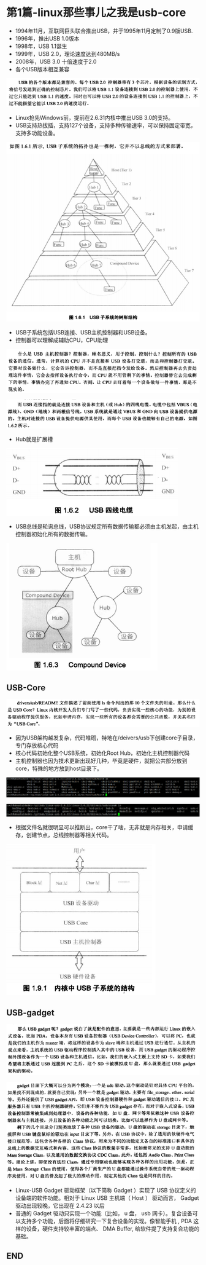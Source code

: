 # 第1篇-linux那些事儿之我是usb-core

* 1994年11月，互联网巨头联合推出USB，并于1995年11月定制了0.9版USB.
* 1996年，推出USB 1.0版本
* 1998年，USB 1.1诞生
* 1999年，USB 2.0，理论速度达到480MB/s
* 2008年，USB 3.0 十倍速度于2.0
* 各个USB版本相互兼容


![1530679759536.png](image/1530679759536.png)

* Linux抢先Windows前，提前在2.6.31内核中推出USB 3.0的支持。
* USB支持热拔插，支持127个设备，支持多种传输速率，可以保持固定带宽，支持多功能设备。

![1530679905008.png](image/1530679905008.png)

* USB子系统包括USB连接、USB主机控制器和USB设备。
* 控制器可以理解成辅助CPU，CPU助理


![1530679991646.png](image/1530679991646.png)


![1530680078559.png](image/1530680078559.png)


* Hub就是扩展槽

![1530680088558.png](image/1530680088558.png)

* USB总线是轮询总线，USB协议规定所有数据传输都必须由主机发起，由主机控制器初始化所有的数据传输。

![1530680179721.png](image/1530680179721.png)

## USB-Core


![1530680463495.png](image/1530680463495.png)

* 因为USB架构越发复杂，代码堆砌，特地在/deivers/usb下创建core子目录，专门存放核心代码
* 核心代码初始化整个USB系统，初始化Root Hub，初始化主机控制器代码
* 主机控制器也因为技术更新出现好几种，毕竟是硬件，就把公共部分放到core，特殊的地方放到host目录下。


![1530680637166.png](image/1530680637166.png)


![1530680656553.png](image/1530680656553.png)

* 根据文件名就很明显可以推断出，core干了啥，无非就是内存相关，申请缓存，创建节点，总线控制器等相关代码。

![1530681198578.png](image/1530681198578.png)



## USB-gadget

![1530680750350.png](image/1530680750350.png)


![1530680812211.png](image/1530680812211.png)

* Linux-USB Gadget 驱动框架（以下简称 Gadget ）实现了 USB 协议定义的设备端的软件功能。相对于 Linux USB 主机端（ Host ） 驱动而言， Gadget 驱动出现较晚，它出现在 2.4.23 以后
* 普通的 Gadget 驱动只实现一个功能（比如， u 盘， usb 网卡）。复合设备可以支持多个功能，后面将仔细研究一下复合设备的实现。像智能手机 , PDA 这样的设备，硬件支持较丰富的端点、 DMA Buffer, 给软件提了支持复合功能的基础。

























## END
